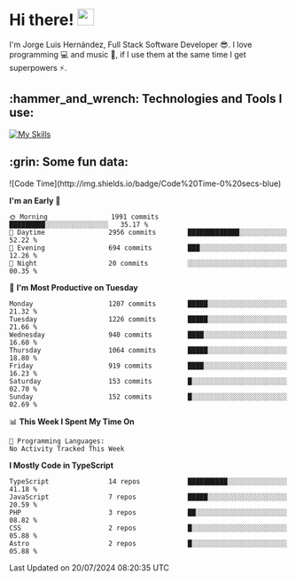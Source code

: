 <h1 align="left">
 <abc>
  <br>Hi there! <img src="https://user-images.githubusercontent.com/42378118/110234147-e3259600-7f4e-11eb-95be-0c4047144dea.gif" width="30"><br>
 </abc>
</h1>

I'm Jorge Luis Hernández, Full Stack Software Developer :sunglasses:. I love programming :computer: and music :musical_score:, if I use them at the same time I get superpowers :zap:. 


<h2 align="left">:hammer_and_wrench: Technologies and Tools I use:</h2>

[![My Skills](https://skillicons.dev/icons?i=js,ts,html,css,py,vue,react,next,nest,postgres,mysql)](https://skillicons.dev)

<h2 align="left">:grin: Some fun data:</h2>
<!--START_SECTION:waka-->
![Code Time](http://img.shields.io/badge/Code%20Time-0%20secs-blue)

**I'm an Early 🐤** 

```text
🌞 Morning                1991 commits        █████████░░░░░░░░░░░░░░░░   35.17 % 
🌆 Daytime                2956 commits        █████████████░░░░░░░░░░░░   52.22 % 
🌃 Evening                694 commits         ███░░░░░░░░░░░░░░░░░░░░░░   12.26 % 
🌙 Night                  20 commits          ░░░░░░░░░░░░░░░░░░░░░░░░░   00.35 % 
```
📅 **I'm Most Productive on Tuesday** 

```text
Monday                   1207 commits        █████░░░░░░░░░░░░░░░░░░░░   21.32 % 
Tuesday                  1226 commits        █████░░░░░░░░░░░░░░░░░░░░   21.66 % 
Wednesday                940 commits         ████░░░░░░░░░░░░░░░░░░░░░   16.60 % 
Thursday                 1064 commits        █████░░░░░░░░░░░░░░░░░░░░   18.80 % 
Friday                   919 commits         ████░░░░░░░░░░░░░░░░░░░░░   16.23 % 
Saturday                 153 commits         █░░░░░░░░░░░░░░░░░░░░░░░░   02.70 % 
Sunday                   152 commits         █░░░░░░░░░░░░░░░░░░░░░░░░   02.69 % 
```


📊 **This Week I Spent My Time On** 

```text
💬 Programming Languages: 
No Activity Tracked This Week
```

**I Mostly Code in TypeScript** 

```text
TypeScript               14 repos            ██████████░░░░░░░░░░░░░░░   41.18 % 
JavaScript               7 repos             █████░░░░░░░░░░░░░░░░░░░░   20.59 % 
PHP                      3 repos             ██░░░░░░░░░░░░░░░░░░░░░░░   08.82 % 
CSS                      2 repos             █░░░░░░░░░░░░░░░░░░░░░░░░   05.88 % 
Astro                    2 repos             █░░░░░░░░░░░░░░░░░░░░░░░░   05.88 % 
```




 Last Updated on 20/07/2024 08:20:35 UTC
<!--END_SECTION:waka-->
